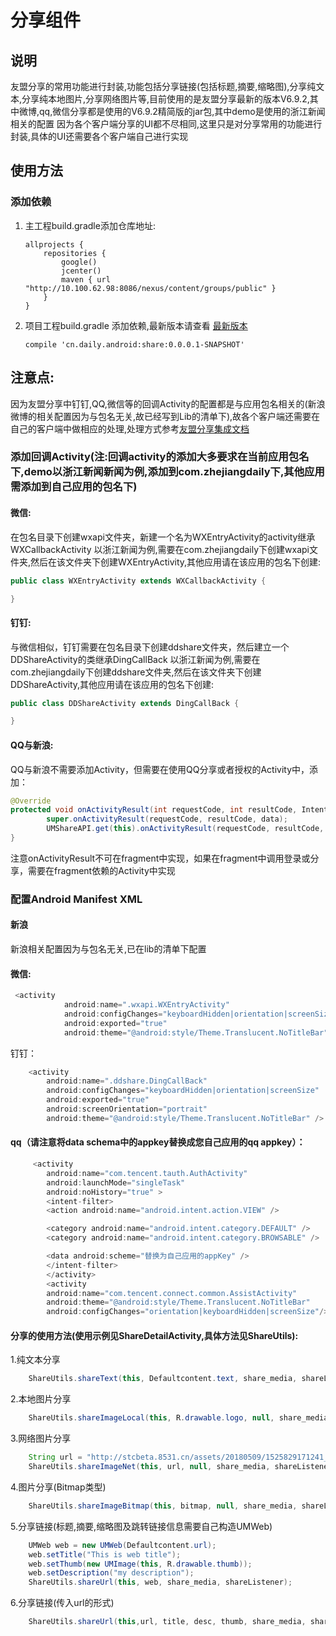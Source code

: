 # 分享组件
## 说明
友盟分享的常用功能进行封装,功能包括分享链接(包括标题,摘要,缩略图),分享纯文本,分享纯本地图片,分享网络图片等,目前使用的是友盟分享最新的版本V6.9.2,其中微博,qq,微信分享都是使用的V6.9.2精简版的jar包,其中demo是使用的浙江新闻相关的配置
因为各个客户端分享的UI都不尽相同,这里只是对分享常用的功能进行封装,具体的UI还需要各个客户端自己进行实现

## 使用方法

### 添加依赖
1. 主工程build.gradle添加仓库地址:

	```
	allprojects {
	    repositories {
	        google()
	        jcenter()
	        maven { url "http://10.100.62.98:8086/nexus/content/groups/public" }
	    }
	}
	```
2. 项目工程build.gradle 添加依赖,最新版本请查看 [最新版本](http://10.100.62.98:8086/nexus/#nexus-search;gav~cn.daily.android~share~~~)

	```
	compile 'cn.daily.android:share:0.0.0.1-SNAPSHOT'
	```


## 注意点:
因为友盟分享中钉钉,QQ,微信等的回调Activity的配置都是与应用包名相关的(新浪微博的相关配置因为与包名无关,故已经写到Lib的清单下),故各个客户端还需要在自己的客户端中做相应的处理,处理方式参考[友盟分享集成文档](https://developer.umeng.com/docs/66632/detail/66639)

### 添加回调Activity(注:回调activity的添加大多要求在当前应用包名下,demo以浙江新闻新闻为例,添加到com.zhejiangdaily下,其他应用需添加到自己应用的包名下)
#### 微信:
在包名目录下创建wxapi文件夹，新建一个名为WXEntryActivity的activity继承WXCallbackActivity
以浙江新闻为例,需要在com.zhejiangdaily下创建wxapi文件夹,然后在该文件夹下创建WXEntryActivity,其他应用请在该应用的包名下创建:
```java
public class WXEntryActivity extends WXCallbackActivity {

}
```

#### 钉钉:
与微信相似，钉钉需要在包名目录下创建ddshare文件夹，然后建立一个DDShareActivity的类继承DingCallBack
以浙江新闻为例,需要在com.zhejiangdaily下创建ddshare文件夹,然后在该文件夹下创建DDShareActivity,其他应用请在该应用的包名下创建:
```java
public class DDShareActivity extends DingCallBack {

}
```


#### QQ与新浪:
QQ与新浪不需要添加Activity，但需要在使用QQ分享或者授权的Activity中，添加：

```java
@Override
protected void onActivityResult(int requestCode, int resultCode, Intent data) {
        super.onActivityResult(requestCode, resultCode, data);
        UMShareAPI.get(this).onActivityResult(requestCode, resultCode, data);
}
```
注意onActivityResult不可在fragment中实现，如果在fragment中调用登录或分享，需要在fragment依赖的Activity中实现

### 配置Android Manifest XML
#### 新浪
新浪相关配置因为与包名无关,已在lib的清单下配置

#### 微信:
```java
 <activity
            android:name=".wxapi.WXEntryActivity"
            android:configChanges="keyboardHidden|orientation|screenSize"
            android:exported="true"
            android:theme="@android:style/Theme.Translucent.NoTitleBar" />
```

钉钉：
```java
    <activity
        android:name=".ddshare.DingCallBack"
        android:configChanges="keyboardHidden|orientation|screenSize"
        android:exported="true"
        android:screenOrientation="portrait"
        android:theme="@android:style/Theme.Translucent.NoTitleBar" />
```

#### qq（请注意将data schema中的appkey替换成您自己应用的qq appkey）：
```java
     <activity
        android:name="com.tencent.tauth.AuthActivity"
        android:launchMode="singleTask"
        android:noHistory="true" >
        <intent-filter>
        <action android:name="android.intent.action.VIEW" />

        <category android:name="android.intent.category.DEFAULT" />
        <category android:name="android.intent.category.BROWSABLE" />

        <data android:scheme="替换为自己应用的appKey" />
        </intent-filter>
        </activity>
        <activity
        android:name="com.tencent.connect.common.AssistActivity"
        android:theme="@android:style/Theme.Translucent.NoTitleBar"
        android:configChanges="orientation|keyboardHidden|screenSize"/>
```


#### 分享的使用方法(使用示例见ShareDetailActivity,具体方法见ShareUtils):
1.纯文本分享
```java
    ShareUtils.shareText(this, Defaultcontent.text, share_media, shareListener);
```

2.本地图片分享
```java
    ShareUtils.shareImageLocal(this, R.drawable.logo, null, share_media, shareListener);
```

3.网络图片分享
```java
    String url = "http://stcbeta.8531.cn/assets/20180509/1525829171241_5af24e339949d8745a229fee.jpeg";
    ShareUtils.shareImageNet(this, url, null, share_media, shareListener);
```

4.图片分享(Bitmap类型)
```java
    ShareUtils.shareImageBitmap(this, bitmap, null, share_media, shareListener);
```

5.分享链接(标题,摘要,缩略图及跳转链接信息需要自己构造UMWeb)
```java
    UMWeb web = new UMWeb(Defaultcontent.url);
    web.setTitle("This is web title");
    web.setThumb(new UMImage(this, R.drawable.thumb));
    web.setDescription("my description");
    ShareUtils.shareUrl(this, web, share_media, shareListener);
```

6.分享链接(传入url的形式)
```java
    ShareUtils.shareUrl(this,url, title, desc, thumb, share_media, shareListener);
```